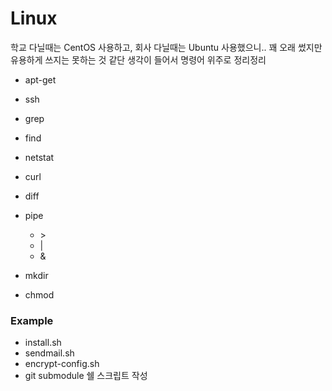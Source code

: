# Linux

학교 다닐때는 CentOS 사용하고, 회사 다닐때는 Ubuntu 사용했으니.. 꽤 오래 썼지만 유용하게 쓰지는 못하는 것 같단 생각이 들어서 명령어 위주로 정리정리

* apt-get
* ssh
* grep
* find
* netstat
* curl
* diff
* pipe
  * \>
  * |
  * &



* mkdir
* chmod





### Example

* install.sh
* sendmail.sh
* encrypt-config.sh
* git submodule 쉘 스크립트 작성
